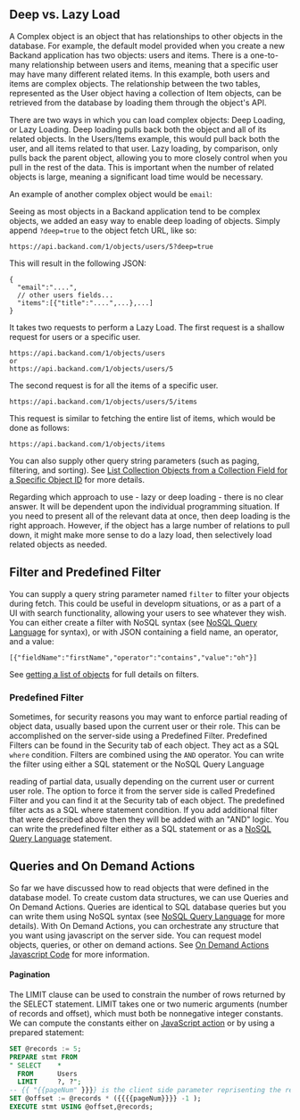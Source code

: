 ## Deep vs. Lazy Load
A Complex object is an object that has relationships to other objects in the database. For example, the default model provided when you create a new Backand application has two objects: users and items. There is a one-to-many relationship between users and items, meaning that a specific user may have many different related items. In this example, both users and items are complex objects. The relationship between the two tables, represented as the User object having a collection of Item objects, can be retrieved from the database by loading them through the object's API.

There are two ways in which you can load complex objects: Deep Loading, or Lazy Loading. Deep loading pulls back both the object and all of its related objects. In the Users/Items example, this would pull back both the user, and all items related to that user. Lazy loading, by comparison, only pulls back the parent object, allowing you to more closely control when you pull in the rest of the data. This is important when the number of related objects is large, meaning a significant load time would be necessary.

An example of another complex object would be  `email`:


Seeing as most objects in a Backand application tend to  be complex objects, we added an easy way to enable deep loading of objects. Simply append `?deep=true` to the object fetch URL, like so:

```
https://api.backand.com/1/objects/users/5?deep=true
```

This will result in the following JSON:

```
{
  "email":"....",
  // other users fields...
  "items":[{"title":"....",...},...]
}
```

It takes two requests to perform a Lazy Load. The first request is a shallow request for users or a specific user.

```
https://api.backand.com/1/objects/users
or 
https://api.backand.com/1/objects/users/5
```

The second request is for all the items of a specific user.

```
https://api.backand.com/1/objects/users/5/items
```

This request is similar to fetching the entire list of items, which would be done as follows:

```
https://api.backand.com/1/objects/items
```

You can also supply other query string parameters (such as paging, filtering, and sorting). See [List Collection Objects from a Collection Field for a Specific Object ID](http://docs.backand.com/en/latest/apidocs/apidescription/index.html#list-collection-objects-from-a-collection-field-for-a-specific-object-id) for more details.

Regarding which approach to use - lazy or deep loading - there is no clear answer. It will be dependent upon the individual programming situation. If you need to present all of the relevant data at once, then deep loading is the right approach. However, if the object has a large number of relations to pull down, it might make more sense to do a lazy load, then selectively load related objects as needed.

## Filter and Predefined Filter

You can supply a query string parameter named `filter` to filter your objects during fetch. This could be useful in developm situations, or as a part of a UI with search functionality, allowing your users to see whatever they wish. You can either create a filter with NoSQL syntax (see [NoSQL Query Language](../apidocs/nosql_query_language/NoSQL_Query_Language) for syntax), or with JSON containing a field name, an operator, and a value:

```
[{"fieldName":"firstName","operator":"contains","value":"oh"}]
```

See [getting a list of objects](http://docs.backand.com/en/latest/apidocs/apidescription/index.html#list-of-objects) for full details on filters.

### Predefined Filter

Sometimes, for security reasons you may want to enforce partial reading of object data, usually based upon the current user or their role. This can be accomplished on the server-side using a Predefined Filter. Predefined Filters can be found in the Security tab of each object. They act as a SQL `where` condition. Filters are combined using the `AND` operator. You can write the filter using either a SQL statement or the NoSQL Query Language

 reading of partial data, usually depending on the current user or current user role. The option to force it from the server side is called Predefined Filter and you can find it at the Security tab of each object. The predefined filter acts as a SQL where statement condition. If you add additional filter that were described above then they will be added with an "AND" logic. You can write the predefined filter either as a SQL statement or as a [NoSQL Query Language](../apidocs/nosql_query_language/NoSQL_Query_Language) statement.

## Queries and On Demand Actions

So far we have discussed how to read objects that were defined in the database model. To create custom data structures, we can use Queries and On Demand Actions. Queries are identical to SQL database queries but you can write them using NoSQL syntax (see [NoSQL Query Language](../apidocs/nosql_query_language/NoSQL_Query_Language) for more details). With On Demand Actions, you can orchestrate any structure that you want using javascript on the server side. You can request model objects, queries, or other on demand actions. See [On Demand Actions Javascript Code](http://docs.backand.com/en/latest/apidocs/customactions/index.html#server-side-javascript-code) for more information.

#### Pagination

The LIMIT clause can be used to constrain the number of rows returned by the SELECT statement. LIMIT takes one or two numeric arguments (number of records and offset), which must both be nonnegative integer constants. We can compute the constants either on [JavaScript action](../apidocs/customactions/index.html#server-side-javascript-code) or by using a prepared statement:
```SQL
SET @records := 5;
PREPARE stmt FROM
" SELECT    *
  FROM      Users
  LIMIT     ?, ?";
-- {{ "{{pageNum" }}}} is the client side parameter reprisenting the requested page number
SET @offset := @records * ({{{{pageNum}}}} -1 );
EXECUTE stmt USING @offset,@records;
```
